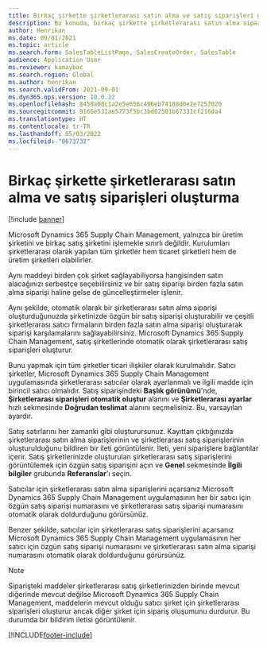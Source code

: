```yaml
---
title: Birkaç şirkette şirketlerarası satın alma ve satış siparişleri oluşturma
description: Bu konuda, birkaç şirkette şirketlerarası satın alma siparişlerinin veya satış siparişlerinin nasıl oluşturulacağı açıklanmaktadır
author: Henrikan
ms.date: 09/01/2021
ms.topic: article
ms.search.form: SalesTableListPage, SalesCreateOrder, SalesTable
audience: Application User
ms.reviewer: kamaybac
ms.search.region: Global
ms.author: henrikan
ms.search.validFrom: 2021-09-01
ms.dyn365.ops.version: 10.0.22
ms.openlocfilehash: 8458a08c1a2e5e656c496eb74188d0e2e7257020
ms.sourcegitcommit: 9166e531ae5773f5bc3bd02501b67331cf216da4
ms.translationtype: HT
ms.contentlocale: tr-TR
ms.lasthandoff: 05/03/2022
ms.locfileid: "8673732"
---
```

# <a name="creating-intercompany-purchase-and-sales-orders-in-several-companies"></a>Birkaç şirkette şirketlerarası satın alma ve satış siparişleri oluşturma

[!include [banner](../../includes/banner.md)]

Microsoft Dynamics 365 Supply Chain Management, yalnızca bir üretim şirketini ve birkaç satış şirketini işlemekle sınırlı değildir. Kurulumları şirketlerarası olarak yapılan tüm şirketler hem ticaret şirketleri hem de üretim şirketleri olabilirler.

Aynı maddeyi birden çok şirket sağlayabiliyorsa hangisinden satın alacağınızı serbestçe seçebilirsiniz ve bir satış siparişi birden fazla satın alma siparişi haline gelse de güncelleştirmeler işlenir.

Aynı şekilde, otomatik olarak bir şirketlerarası satın alma siparişi oluşturduğunuzda şirketinizde özgün bir satış siparişi oluşturabilir ve çeşitli şirketlerarası satıcı firmaların birden fazla satın alma siparişi oluşturarak siparişi karşılamalarını sağlayabilirsiniz. Microsoft Dynamics 365 Supply Chain Management, satış şirketlerinde otomatik olarak şirketlerarası satış siparişleri oluşturur.

Bunu yapmak için tüm şirketler ticari ilişkiler olarak kurulmalıdır. Satıcı şirketler, Microsoft Dynamics 365 Supply Chain Management uygulamasında şirketlerarası satıcılar olarak ayarlanmalı ve ilgili madde için birincil satıcı olmalıdır. Satış siparişindeki **Başlık görünümü**'nde, **Şirketlerarası siparişleri otomatik oluştur** alanını ve **Şirketlerarası ayarlar** hızlı sekmesinde **Doğrudan teslimat** alanını seçmelisiniz. Bu, varsayılan ayardır.

Satış satırlarını her zamanki gibi oluşturursunuz. Kayıttan çıktığınızda şirketlerarası satın alma siparişlerinin ve şirketlerarası satış siparişlerinin oluşturulduğunu bildiren bir ileti görüntülenir. İleti, yeni siparişlere bağlantılar içerir. Satış şirketlerinizde oluşturulan şirketlerarası satış siparişlerini görüntülemek için özgün satış siparişini açın ve **Genel** sekmesinde **İlgili bilgiler** grubunda **Referanslar**'ı seçin.

Satıcılar için şirketlerarası satın alma siparişlerini açarsanız Microsoft Dynamics 365 Supply Chain Management uygulamasının her bir satıcı için özgün satış siparişi numarasını ve şirketlerarası satış siparişi numarasını otomatik olarak doldurduğunu görürsünüz.

Benzer şekilde, satıcılar için şirketlerarası satış siparişlerini açarsanız Microsoft Dynamics 365 Supply Chain Management uygulamasının her satıcı için özgün satış siparişi numarasını ve şirketlerarası satın alma siparişi numarasını otomatik olarak doldurduğunu görürsünüz.

> [!NOTE]
> Siparişteki maddeler şirketlerarası satış şirketlerinizden birinde mevcut diğerinde mevcut değilse Microsoft Dynamics 365 Supply Chain Management, maddelerin mevcut olduğu satıcı şirket için şirketlerarası siparişleri oluşturur ancak diğer şirket için sipariş oluşumunu durdurur. Bu durumda bir bildirim iletisi görüntülenir.

[!INCLUDE[footer-include](../../includes/footer-banner.md)]
